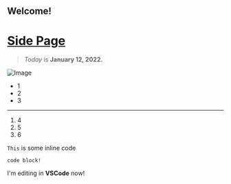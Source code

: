 ## Welcome!
# [Side Page](https://alextahan.github.io/cse15l-lab-reports/sidepage.html)
> *Today* is **January 12, 2022.**

![Image](https://cdn.mos.cms.futurecdn.net/3upZx2gxxLpW7MBbnKYQLH-1200-80.jpg)
- 1
- 2
- 3
---
1. 4
2. 5
3. 6

`This` is some inline code
```
code block!
```

I'm editing in **VSCode** now!